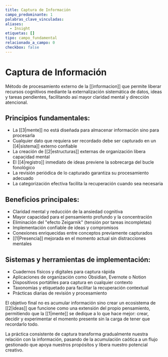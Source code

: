 ```yaml
---
title: Captura de Información
campo_predominante: 1
palabras_clave_vinculadas: 
aliases:
  - Insight
etiquetas: []
tipo: campo_fundamental
relacionado_a_campo: 0
checkbox: false
---
```

# Captura de Información

Método de procesamiento externo de la [[informacion]] que permite liberar recursos cognitivos mediante la externalización sistemática de datos, ideas y tareas pendientes, facilitando así mayor claridad mental y dirección atencional.

## Principios fundamentales:

- La [[3|mente]] no está diseñada para almacenar información sino para procesarla
- Cualquier dato que requiera ser recordado debe ser capturado en un [[4|sistema]] externo confiable
- La creación de [[2|estructuras]] externas de organización libera capacidad mental
- El [[4|registro]] inmediato de ideas previene la sobrecarga del bucle fonológico
- La revisión periódica de lo capturado garantiza su procesamiento adecuado
- La categorización efectiva facilita la recuperación cuando sea necesaria

## Beneficios principales:

- Claridad mental y reducción de la ansiedad cognitiva
- Mayor capacidad para el pensamiento profundo y la concentración
- Eliminación del "efecto Zeigarnik" (tensión por tareas incompletas)
- Implementación confiable de ideas y compromisos
- Conexiones enriquecidas entre conceptos previamente capturados
- [[1|Presencia]] mejorada en el momento actual sin distracciones mentales

## Sistemas y herramientas de implementación:

- Cuadernos físicos y digitales para captura rápida
- Aplicaciones de organización como Obsidian, Evernote o Notion
- Dispositivos portátiles para captura en cualquier contexto
- Taxonomías y etiquetado para facilitar la recuperación contextual
- Prácticas diarias de revisión y procesamiento

El objetivo final no es acumular información sino crear un ecosistema de [[2|ideas]] que funcione como una extensión del propio pensamiento, permitiendo que la [[1|mente]] se dedique a lo que hace mejor: crear, decidir y experimentar el momento presente sin la carga de tener que recordarlo todo.

La práctica consistente de captura transforma gradualmente nuestra relación con la información, pasando de la acumulación caótica a un flujo gestionado que apoya nuestros propósitos y libera nuestro potencial creativo.
